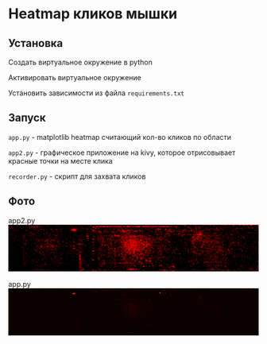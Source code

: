 # Heatmap кликов мышки

## Установка
Создать виртуальное окружение в python

Активировать виртуальное окружение

Установить зависимости из файла `requirements.txt`

## Запуск
`app.py` - matplotlib heatmap считающий кол-во кликов по области

`app2.py` - графическое приложение на kivy, которое отрисовывает красные точки на месте клика

`recorder.py` - скрипт для захвата кликов

## Фото
app2.py
![app](https://github.com/TonyHikas/heatmap/blob/main/imgs/img1.png)

app.py
![app2](https://github.com/TonyHikas/heatmap/blob/main/imgs/img2.png)
